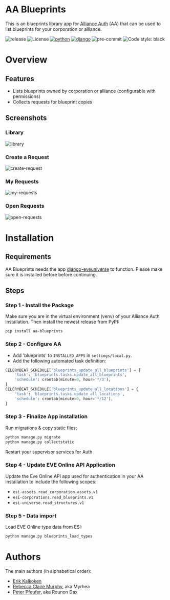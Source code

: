 # AA Blueprints

This is an blueprints library app for [Alliance Auth](https://gitlab.com/allianceauth/allianceauth) (AA) that can be used to list blueprints for your corporation or alliance.

![release](https://img.shields.io/pypi/v/aa-blueprints?label=release)
![License](https://img.shields.io/badge/license-GPL-green)
[![python](https://img.shields.io/pypi/pyversions/aa-blueprints)](https://pypi.org/project/aa-blueprints/)
[![django](https://img.shields.io/pypi/djversions/aa-blueprints?label=django)](https://pypi.org/project/aa-blueprints/)
![pre-commit](https://img.shields.io/badge/pre--commit-enabled-brightgreen?logo=pre-commit&logoColor=white)
![Code style: black](https://img.shields.io/badge/code%20style-black-000000.svg)

# Overview

## Features

- Lists blueprints owned by corporation or alliance (configurable with permissions)
- Collects requests for blueprint copies

## Screenshots

### Library

![library](https://i.imgur.com/sJJjnUd.png)

### Create a Request

![create-request](https://i.imgur.com/rFaxhYh.png)

### My Requests

![my-requests](https://i.imgur.com/tB1O2Bv.png)

### Open Requests

![open-requests](https://i.imgur.com/X4mVb6P.png)

# Installation

## Requirements

AA Blueprints needs the app [django-eveuniverse](https://gitlab.com/ErikKalkoken/django-eveuniverse) to function. Please make sure it is installed before before continuing.

## Steps

### Step 1 - Install the Package

Make sure you are in the virtual environment (venv) of your Alliance Auth installation. Then install the newest release from PyPI:

`pip install aa-blueprints`

### Step 2 - Configure AA

- Add 'blueprints' to `INSTALLED_APPS` in `settings/local.py`.
- Add the following automated task definition:

```python
CELERYBEAT_SCHEDULE['blueprints_update_all_blueprints'] = {
    'task': 'blueprints.tasks.update_all_blueprints',
    'schedule': crontab(minute=0, hour='*/3'),
}
CELERYBEAT_SCHEDULE['blueprints_update_all_locations'] = {
    'task': 'blueprints.tasks.update_all_locations',
    'schedule': crontab(minute=0, hour='*/12'),
}
```

### Step 3 - Finalize App installation

Run migrations & copy static files:

```bash
python manage.py migrate
python manage.py collectstatic
```

Restart your supervisor services for Auth

### Step 4 - Update EVE Online API Application

Update the Eve Online API app used for authentication in your AA installation to include the following scopes:

- `esi-assets.read_corporation_assets.v1`
- `esi-corporations.read_blueprints.v1`
- `esi-universe.read_structures.v1`

### Step 5 - Data import

Load EVE Online type data from ESI:

```bash
python manage.py blueprints_load_types
```

# Authors

The main authors (in alphabetical order):

- [Erik Kalkoken](https://gitlab.com/ErikKalkoken)
- [Rebecca Claire Murphy](https://gitlab.com/rcmurphy), aka Myrhea
- [Peter Pfeufer](https://gitlab.com/ppfeufer), aka Rounon Dax
